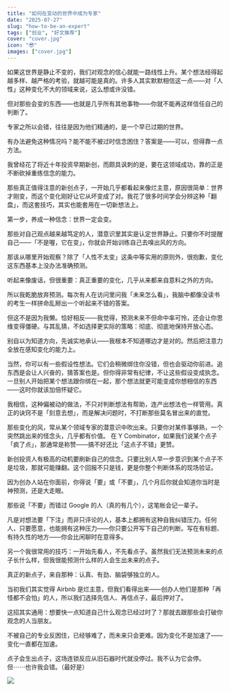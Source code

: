 ```yaml
---
title: "如何在变动的世界中成为专家"
date: "2025-07-27"
slug: "how-to-be-an-expert"
tags: ["创业", "好文推荐"]
cover: "cover.jpg"
icon: "😎"
images: ["cover.jpg"]
---
```

如果这世界是静止不变的，我们对观念的信心就能一路线性上升。某个想法经得起越多样、越严格的考验，就越可能是真的。许多人其实默默相信这一点——对「人性」这种变化不大的领域来说，这么想或许没错。



但对那些会变的东西——也就是几乎所有其他事物——你就不能再这样信任自己的判断了。



专家之所以会错，往往是因为他们精通的，是一个早已过期的世界。



有办法避免这种情况吗？能不能不被过时信念困住？答案是——可以，但得靠一点方法。



我曾经花了将近十年投资早期新创，而颇具讽刺的是，要在这领域成功，靠的正是不断砍掉重练信念的能力。



那些真正值得注意的新创点子，一开始几乎都看起来像烂主意，原因很简单：世界才刚变，而这个变化刚好让它从坏变成了对。我花了很多时间学会分辨这种「翻盘」，而这套技巧，其实也能套用在一切新想法上。



第一步，养成一种信念：世界一定会变。



那些对自己观点越来越笃定的人，潜意识里其实是认定世界静止。只要你不时提醒自己——「不是喔，它在变」，你就会开始训练自己去嗅出风的方向。



那该从哪里开始观察？除了「人性不太变」这条中等实用的原则外，很抱歉，变化这东西基本上没办法准确预测。



听起来像废话，但很重要：真正重要的变化，几乎从来都来自意料之外的方向。



所以我乾脆放弃预测。每次有人在访问里问我「未来怎么看」，我脑中都像没读书的考生一样拼命乱掰出一个听起来不错的答案。



但这不是因为我懒。恰好相反——我觉得，预测未来不但命中率可怜，还会让你思维变得僵硬。与其乱猜，不如选择更实际的策略：彻底、彻底地保持开放心态。



别自以为知道方向，先诚实地承认——我根本不知道哪边才是对的。然后把注意力全放在感知变化的能力上。



当然，你可以有一些假设性想法。它们会稍微绑住你没错，但也会驱动你前进。追东西是会让人兴奋的，猜答案也是。但你得非常有纪律，不让这些假设变成执念。
一旦别人开始把某个想法跟你绑在一起，那个想法就更可能变成你想相信的东西——这时你就该加倍怀疑它。



我相信，这种偏被动的做法，不只对判断想法有帮助，连产出想法也一样管用。真正的诀窍不是「刻意去想」，而是解决问题时，不打断那些莫名冒出来的直觉。



那些变化的风，常从某个领域专家的潜意识中吹出来。只要你对某件事够熟，一个突然跳出来的怪念头，几乎都有价值。
在 Y Combinator，如果我们说某个点子「疯了点」，那通常是称赞——搞不好还比「这点子不错」更赞。



新创投资人有极高的动机要刷新自己的信念。只要比别人早一步意识到某个点子不是垃圾，那就可能赚翻。这个回报不只是钱，更是你整个判断体系的现场验证。



因为创办人站在你面前，你得说「要」或「不要」，几个月后你就会知道你当时是神预测，还是大走眼。



那些说「不要」而错过 Google 的人（真的有几个），这笔帐会记一辈子。



凡是对想法要「下注」而非只评论的人，基本上都拥有这种自我纠错压力。任何人，只要愿意，也能拥有这种压力——你只要公开写下自己的判断。写在有标题、有持久性的地方——你会比闲聊时在意得多。



另一个我很常用的技巧：一开始先看人，不先看点子。虽然我们无法预测未来的点子长什么样，但我很能预测什么样的人会生出未来的点子。



真正的新点子，来自那种：认真、有劲、脑袋够独立的人。



当初我们其实觉得 Airbnb 是烂主意，但我们看得出来——创办人他们是那种「再怪都不会怕」的人，所以我们选择先信人、再信点子，最后押对了。



这招其实通用：想要快一点知道自己什么观念已经过时了？那就去跟那些会打破你观念的人当朋友。



不被自己的专业反困住，已经够难了，而未来只会更难。因为变化不是加速了——变化一直都在加速。



点子会生出点子，这场连锁反应从旧石器时代就没停过。我不认为它会停。
但⋯⋯也许我会错。（最好是）




![](https://prod-files-secure.s3.us-west-2.amazonaws.com/112d0858-5090-4d34-a606-b75eb8d65fd2/46476355-9cf3-4e99-9b7a-3531bc426380/1000202064.png?X-Amz-Algorithm=AWS4-HMAC-SHA256&X-Amz-Content-Sha256=UNSIGNED-PAYLOAD&X-Amz-Credential=ASIAZI2LB466XTD5CNXY%2F20250728%2Fus-west-2%2Fs3%2Faws4_request&X-Amz-Date=20250728T161854Z&X-Amz-Expires=3600&X-Amz-Security-Token=IQoJb3JpZ2luX2VjEGgaCXVzLXdlc3QtMiJHMEUCIQCDE76GaVAH7muL%2BkqOYa2BzoIejhRJwNlR8KRheP8OiAIgA7CkRle2lL0E3N6Tz2zNWE5x3kRyW1KMW8DCJRpMG5IqiAQIkf%2F%2F%2F%2F%2F%2F%2F%2F%2F%2FARAAGgw2Mzc0MjMxODM4MDUiDJi8zJpjcWL%2Bz8coDCrcA7pfP%2Bo0hWm1xf9PRw4DU2Z4FaNC7peOzVQs%2B9%2Bu9E5ooYHm2hKKYHHEM7MxBrxZ%2BMuVb%2Bu34qfrwedswGujjbFPPnZwFugY9gVTEluY77P8BzWCF4uNkL05dTwGlhZDlaktFZr4VyDD8R8d6qk2UsAMTqLqr6MNWlbkk9KwzGD276lcY74dQtjxXys%2B2zMFdrkcvrmoqbIgDWZVTih4pHR1r3WD64vLwZnAVZWIBASGH%2BcqPPuZ%2BgFgrI07uxu%2FRXTL0bQlH4k%2BZWc%2BUKQE215NG7WK3ei02YyXyW9wJrJ8GowOUNC9OXTuPdfPQk%2Fq6e4x9sUP%2BU0AlHdFBqLWYQ2EVQJvQ38Z6MVzVT84SldssdqU9P3nPpDnmcaICZdhfHGR7eHbd3VxYOGwRF5KoYXRwClDdjKJ%2FHy5m69PgXuzhw2Xn51Y%2BdWY1weFUJHrC8mk7wYBFnzssbqw%2F8xXH%2FaQrvST8sHXSxayKm3%2BrNKDWaajpy0Mq1Mxorfvp1I5NljCe0QdHqr0EnSkFNZbX%2BpU3JUTGh3%2B9zVUliUFFjpe04cR74eIJxDMbi788CdKZhk9jHJHoTQIi%2Fsfyg81bKf3F6h%2B2a%2FIT6LQQTh%2B3z%2BJrCwgS49LNvK%2FcIEFMO%2B5nsQGOqUBA6B0ApwooX1TFvRr%2B5rzbjCWJ3SbSnTZwWcK7w0mRQwCDznPDCpSHGKkAwteDg%2F2c0fDkRmqxeguvb%2FA5lALWPgVlaSO3aMTdfmb3OTs30PT%2Byxws1r26wEQ4YlHgqp6Rv8FGpjUTnVEMu4VzR6jLJ2s8%2FexKMZjoMZl%2BfeWVt%2FUlzOvqsFdmlEDN%2FyZVjvZv2kVNQ7E6KiX5RUhH2r%2BeTkrp7lj&X-Amz-Signature=6c443cd93f52d25afcf056e4a312df28d80d3e1afb250e57653807711904eac4&X-Amz-SignedHeaders=host&x-amz-checksum-mode=ENABLED&x-id=GetObject)

